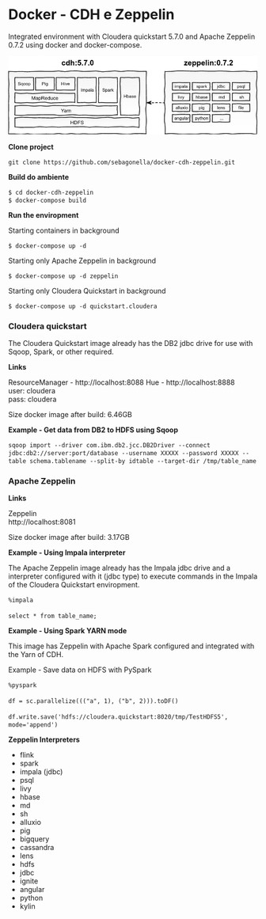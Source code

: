 # Docker - CDH e Zeppelin

Integrated environment with Cloudera quickstart 5.7.0 and Apache Zeppelin 0.7.2 using docker and docker-compose.

![Schema](schema/schema.png)

**Clone project**

```
git clone https://github.com/sebagonella/docker-cdh-zeppelin.git
```

**Build do ambiente**

```
$ cd docker-cdh-zeppelin
$ docker-compose build
```

**Run the enviropment**

Starting containers in background

```
$ docker-compose up -d
```

Starting only Apache Zeppelin in background

```
$ docker-compose up -d zeppelin
```

Starting only Cloudera Quickstart in background

```
$ docker-compose up -d quickstart.cloudera
```

### Cloudera quickstart

The Cloudera Quickstart image already has the DB2 jdbc drive for use with Sqoop, Spark, or other required.

**Links**

ResourceManager - http://localhost:8088
Hue - http://localhost:8888  
user: cloudera  
pass: cloudera 
  
Size docker image after build: 6.46GB

**Example - Get data from DB2 to HDFS using Sqoop**

```
sqoop import --driver com.ibm.db2.jcc.DB2Driver --connect jdbc:db2://server:port/database --username XXXXX --password XXXXX --table schema.tablename --split-by idtable --target-dir /tmp/table_name
```

### Apache Zeppelin

**Links**

Zeppelin  
http://localhost:8081  

Size docker image after build: 3.17GB

**Example - Using Impala interpreter**

The Apache Zeppelin image already has the Impala jdbc drive and a interpreter configured with it (jdbc type) to execute commands in the Impala of the Cloudera Quickstart enviropment.

```
%impala

select * from table_name;
```

**Example - Using Spark YARN mode**

This image has Zeppelin with Apache Spark configured and integrated with the Yarn of CDH.

Example - Save data on HDFS with PySpark

```
%pyspark

df = sc.parallelize((("a", 1), ("b", 2))).toDF()

df.write.save('hdfs://cloudera.quickstart:8020/tmp/TestHDFS5', mode='append')
```

**Zeppelin Interpreters**

* flink
* spark 
* impala (jdbc)
* psql
* livy
* hbase
* md
* sh
* alluxio
* pig
* bigquery
* cassandra
* lens
* hdfs
* jdbc
* ignite
* angular
* python
* kylin